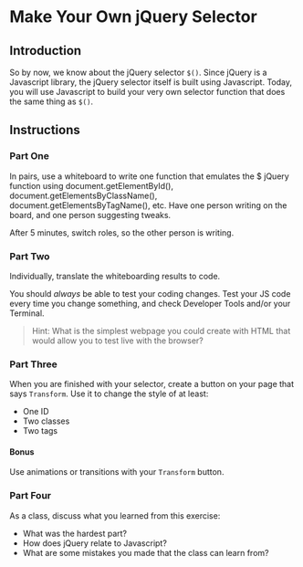 # Make Your Own jQuery Selector

## Introduction

So by now, we know about the jQuery selector `$()`. Since jQuery is a Javascript library, the jQuery selector itself is built using Javascript.  Today, you will use Javascript to build your very own selector function that does the same thing as `$()`.

## Instructions

<!-- 15 minutes -->

### Part One

In pairs, use a whiteboard to write one function that emulates the $ jQuery function using document.getElementById(), document.getElementsByClassName(), document.getElementsByTagName(), etc.  Have one person writing on the board, and one person suggesting tweaks.

After 5 minutes, switch roles, so the other person is writing.

<!--Ask devs how they will break up this problem -->

<!--30 minutes -->

### Part Two

Individually, translate the whiteboarding results to code.

You should *always* be able to test your coding changes. Test your JS code every time you change something, and check Developer Tools and/or your Terminal.

> Hint: What is the simplest webpage you could create with HTML that would allow you to test live with the browser?

<!-- 10 minutes -->

### Part Three

When you are finished with your selector, create a button on your page that says `Transform`.  Use it to change the style of at least: 

- One ID
- Two classes
- Two tags

#### Bonus

Use animations or transitions with your `Transform` button.

<!-- 5 minutes -->

### Part Four

As a class, discuss what you learned from this exercise:

- What was the hardest part?
- How does jQuery relate to Javascript?
- What are some mistakes you made that the class can learn from?
